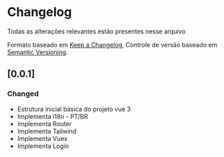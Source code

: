 # Changelog

Todas as alterações relevantes estão presentes nesse arquivo

Formato baseado em [Keep a Changelog](https://keepachangelog.com/en/1.0.0/),
Controle de versão baseado em [Semantic Versioning](https://semver.org/spec/v2.0.0.html).

## [0.0.1]

### Changed

- Estrutura inicial básica do projeto vue 3
- Implementa i18n - PT/BR 
- Implementa Router
- Implementa Tailwind
- Implementa Vuex
- Implementa Login
